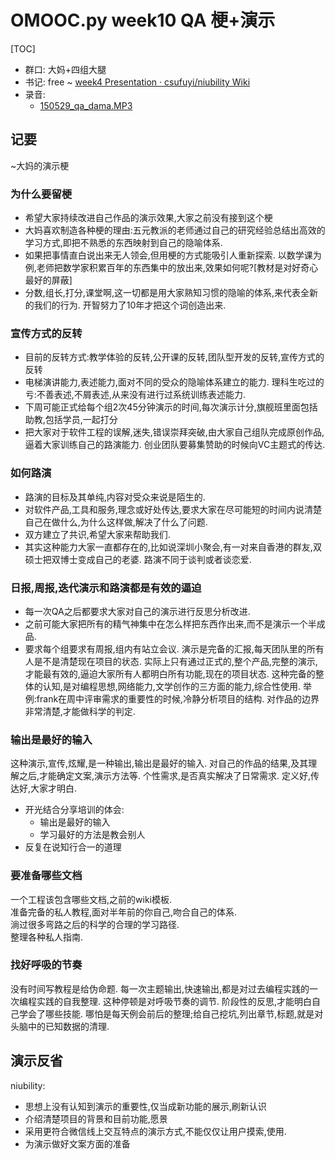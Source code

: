 # OMOOC.py week10 QA 梗+演示

[TOC]

- 群口: 大妈+四组大腿
- 书记: free ~ [week4 Presentation · csufuyi/niubility Wiki](https://github.com/csufuyi/niubility/wiki/week4-Presentation)
- 录音: 
    + [150529_qa_dama.MP3](http://openmindclub.qiniudn.com/res/tapes/150529-qa-show/150529_qa_dama.MP3)

## 记要
~大妈的演示梗

### 为什么要留梗

- 希望大家持续改进自己作品的演示效果,大家之前没有接到这个梗
- 大妈喜欢制造各种梗的理由:五元教派的老师通过自己的研究经验总结出高效的学习方式,即把不熟悉的东西映射到自己的隐喻体系. 
- 如果把事情直白说出来无人领会,但用梗的方式能吸引人重新探索. 以数学课为例,老师把数学家积累百年的东西集中的放出来,效果如何呢?[教材是对好奇心最好的屏蔽]
- 分数,组长,打分,课堂啊,这一切都是用大家熟知习惯的隐喻的体系,来代表全新的我们的行为. 开智努力了10年才把这个词创造出来. 

### 宣传方式的反转

- 目前的反转方式:教学体验的反转,公开课的反转,团队型开发的反转,宣传方式的反转
- 电梯演讲能力,表述能力,面对不同的受众的隐喻体系建立的能力. 理科生吃过的亏:不善表述,不屑表述,从来没有进行过系统训练表述能力. 
- 下周可能正式给每个组2次45分钟演示的时间,每次演示计分,旗舰班里面包括助教,包括学员,一起打分
- 把大家对于软件工程的误解,迷失,错误崇拜突破,由大家自己组队完成原创作品,逼着大家训练自己的路演能力. 创业团队要募集赞助的时候向VC主题式的传达. 

### 如何路演
- 路演的目标及其单纯,内容对受众来说是陌生的. 
- 对软件产品,工具和服务,理念或好处传达,要求大家在尽可能短的时间内说清楚自己在做什么,为什么这样做,解决了什么了问题. 
- 双方建立了共识,希望大家来帮助我们. 
- 其实这种能力大家一直都存在的,比如说深圳小聚会,有一对来自香港的群友,双硕士把双博士变成自己的老婆. 路演不同于谈判或者谈恋爱. 

### 日报,周报,迭代演示和路演都是有效的逼迫
- 每一次QA之后都要求大家对自己的演示进行反思分析改进. 
- 之前可能大家把所有的精气神集中在怎么样把东西作出来,而不是演示一个半成品. 
- 要求每个组要求有周报,组内有站立会议. 演示是完备的汇报,每天团队里的所有人是不是清楚现在项目的状态. 实际上只有通过正式的,整个产品,完整的演示,才能最有效的,逼迫大家所有人都明白所有功能,现在的项目状态. 
这种完备的整体的认知,是对编程思想,网络能力,文学创作的三方面的能力,综合性使用. 
举例:frank在周中评审需求的重要性的时候,冷静分析项目的结构. 对作品的边界非常清楚,才能做科学的判定. 

### 输出是最好的输入
这种演示,宣传,炫耀,是一种输出,输出是最好的输入. 
对自己的作品的结果,及其理解之后,才能确定文案,演示方法等. 
个性需求,是否真实解决了日常需求. 定义好,传达好,大家才明白. 

- 开光结合分享培训的体会:
  + 输出是最好的输入
  + 学习最好的方法是教会别人
- 反复在说知行合一的道理

### 要准备哪些文档

一个工程该包含哪些文档,之前的wiki模板.   
准备完备的私人教程,面对半年前的你自己,吻合自己的体系.   
淌过很多弯路之后的科学的合理的学习路径.   
整理各种私人指南.   

### 找好呼吸的节奏
没有时间写教程是给伪命题. 
每一次主题输出,快速输出,都是对过去编程实践的一次编程实践的自我整理. 这种停顿是对呼吸节奏的调节. 
阶段性的反思,才能明白自己学会了哪些技能. 
哪怕是每天例会前后的整理;给自己挖坑,列出章节,标题,就是对头脑中的已知数据的清理. 




## 演示反省

niubility:

+ 思想上没有认知到演示的重要性,仅当成新功能的展示,刷新认识
+ 介绍清楚项目的背景和目前功能,愿景
+ 采用更符合微信线上交互特点的演示方式,不能仅仅让用户摸索,使用. 
+ 为演示做好文案方面的准备


